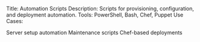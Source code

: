 Title: Automation Scripts
Description: Scripts for provisioning, configuration, and deployment automation.
Tools: PowerShell, Bash, Chef, Puppet
Use Cases:

Server setup automation
Maintenance scripts
Chef-based deployments